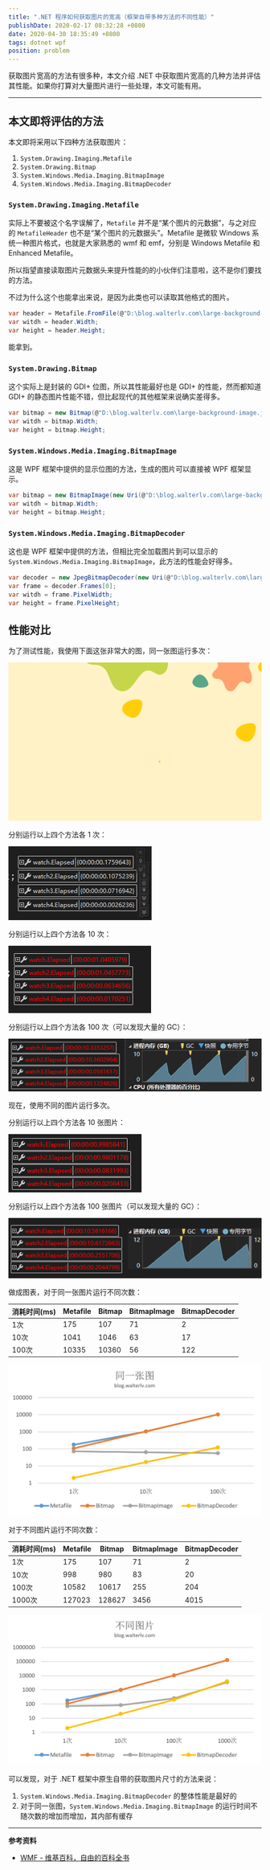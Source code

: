 ```yaml
---
title: ".NET 程序如何获取图片的宽高（框架自带多种方法的不同性能）"
publishDate: 2020-02-17 08:32:28 +0800
date: 2020-04-30 18:35:49 +0800
tags: dotnet wpf
position: problem
---
```


获取图片宽高的方法有很多种，本文介绍 .NET 中获取图片宽高的几种方法并评估其性能。如果你打算对大量图片进行一些处理，本文可能有用。

---

<div id="toc"></div>

## 本文即将评估的方法

本文即将采用以下四种方法获取图片：

1. `System.Drawing.Imaging.Metafile`
1. `System.Drawing.Bitmap`
1. `System.Windows.Media.Imaging.BitmapImage`
1. `System.Windows.Media.Imaging.BitmapDecoder`

### `System.Drawing.Imaging.Metafile`

实际上不要被这个名字误解了，`Metafile` 并不是“某个图片的元数据”，与之对应的 `MetafileHeader` 也不是“某个图片的元数据头”。Metafile 是微软 Windows 系统一种图片格式，也就是大家熟悉的 wmf 和 emf，分别是 Windows Metafile 和 Enhanced Metafile。

所以指望直接读取图片元数据头来提升性能的的小伙伴们注意啦，这不是你们要找的方法。

不过为什么这个也能拿出来说，是因为此类也可以读取其他格式的图片。

```csharp
var header = Metafile.FromFile(@"D:\blog.walterlv.com\large-background-image.jpg");
var witdh = header.Width;
var height = header.Height;
```

能拿到。

### `System.Drawing.Bitmap`

这个实际上是封装的 GDI+ 位图，所以其性能最好也是 GDI+ 的性能，然而都知道 GDI+ 的静态图片性能不错，但比起现代的其他框架来说确实差得多。

```csharp
var bitmap = new Bitmap(@"D:\blog.walterlv.com\large-background-image.jpg");
var witdh = bitmap.Width;
var height = bitmap.Height;
```

### `System.Windows.Media.Imaging.BitmapImage`

这是 WPF 框架中提供的显示位图的方法，生成的图片可以直接被 WPF 框架显示。

```csharp
var bitmap = new BitmapImage(new Uri(@"D:\blog.walterlv.com\large-background-image.jpg", UriKind.Absolute));
var witdh = bitmap.Width;
var height = bitmap.Height;
```

### `System.Windows.Media.Imaging.BitmapDecoder`

这也是 WPF 框架中提供的方法，但相比完全加载图片到可以显示的 `System.Windows.Media.Imaging.BitmapImage`，此方法的性能会好得多。

```csharp
var decoder = new JpegBitmapDecoder(new Uri(@"D:\blog.walterlv.com\large-background-image.jpg", UriKind.Absolute), BitmapCreateOptions.DelayCreation, BitmapCacheOption.OnDemand);
var frame = decoder.Frames[0];
var witdh = frame.PixelWidth;
var height = frame.PixelHeight;
```

## 性能对比

为了测试性能，我使用下面这张非常大的图，同一张图运行多次：

![大图](/static/posts/2020-02-14-large-background-image.jpg)

分别运行以上四个方法各 1 次：

![运行 1 次的时间消耗](/static/posts/2020-02-17-07-48-35.png)

分别运行以上四个方法各 10 次：

![运行 10 次的时间消耗](/static/posts/2020-02-17-07-50-48.png)

分别运行以上四个方法各 100 次（可以发现大量的 GC）：

![运行 100 次的时间消耗](/static/posts/2020-02-17-07-52-10.png)

现在，使用不同的图片运行多次。

分别运行以上四个方法各 10 张图片：

![运行 10 次的时间消耗](/static/posts/2020-02-17-08-05-52.png)

分别运行以上四个方法各 100 张图片（可以发现大量的 GC）：

![运行 100 次的时间消耗](/static/posts/2020-02-17-08-03-21.png)

做成图表，对于同一张图片运行不同次数：

| 消耗时间(ms) | Metafile | Bitmap | BitmapImage | BitmapDecoder |
| ------------ | -------- | ------ | ----------- | ------------- |
| 1次          | 175      | 107    | 71          | 2             |
| 10次         | 1041     | 1046   | 63          | 17            |
| 100次        | 10335    | 10360  | 56          | 122           |

![同一张图运行不同次数](/static/posts/2020-02-17-08-28-44.png)

对于不同图片运行不同次数：

| 消耗时间(ms) | Metafile | Bitmap | BitmapImage | BitmapDecoder |
| ------------ | -------- | ------ | ----------- | ------------- |
| 1次          | 175      | 107    | 71          | 2             |
| 10次         | 998      | 980    | 83          | 20            |
| 100次        | 10582    | 10617  | 255         | 204           |
| 1000次       | 127023   | 128627 | 3456        | 4015          |

![不同图片运行不同次数](/static/posts/2020-02-17-08-29-42.png)

可以发现，对于 .NET 框架中原生自带的获取图片尺寸的方法来说：

1. `System.Windows.Media.Imaging.BitmapDecoder` 的整体性能是最好的
1. 对于同一张图，`System.Windows.Media.Imaging.BitmapImage` 的运行时间不随次数的增加而增加，其内部有缓存

---

**参考资料**

- [WMF - 维基百科，自由的百科全书](https://zh.wikipedia.org/wiki/WMF)
